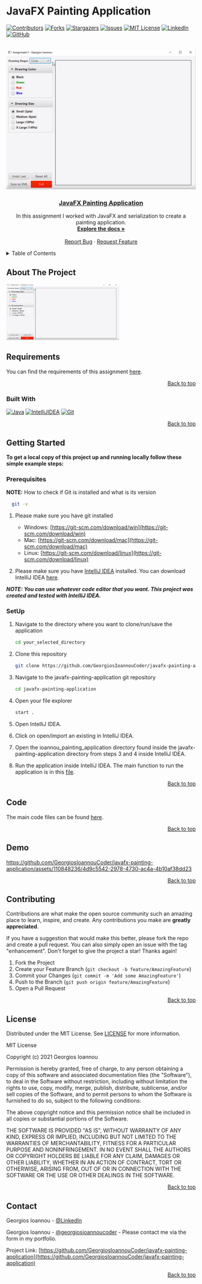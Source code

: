# JavaFX Painting Application
<a name="readme-top"></a>

[![Contributors][contributors-shield]][contributors-url]
[![Forks][forks-shield]][forks-url]
[![Stargazers][stars-shield]][stars-url]
[![Issues][issues-shield]][issues-url]
[![MIT License][license-shield]][license-url]
[![LinkedIn][linkedin-shield]][linkedin-url]
[![GitHub][github-shield]][github-url]

<br />
<div align="center">
  <img src="logo.png" alt="Logo">

<h3 align="center"><a href="https://github.com/GeorgiosIoannouCoder/javafx-painting-application/tree/main/ioannou_painting_application/src/main/java/edu/cuny/ccny/ioannou_painting_application">JavaFX Painting Application</a></h3>

  <p align="center">
    In this assignment I worked with JavaFX and serialization to create a painting application.
    <br />
    <a href="https://github.com/GeorgiosIoannouCoder/javafx-painting-application"><strong>Explore the docs »</strong></a>
    <br />
    <br />
    <a href="https://github.com/GeorgiosIoannouCoder/javafx-painting-application/issues">Report Bug</a>
    ·
    <a href="https://github.com/GeorgiosIoannouCoder/javafx-painting-application/issues">Request Feature</a>
  </p>
</div>

<details>
  <summary>Table of Contents</summary>
  <ol>
    <li>
      <a href="#about-the-project">About The Project</a>
      <ul>
        <li><a href="#requiremnets">Requirements</a></li>
        <li><a href="#built-with">Built With</a></li>
      </ul>
    </li>
    <li>
      <a href="#getting-started">Getting Started</a>
      <ul>
        <li><a href="#prerequisites">Prerequisites</a></li>
        <li><a href="#setup">SetUp</a></li>
      </ul>
    </li>
    <li><a href="#code">Code</a></li>
    <li><a href="#demo">Demo</a></li>
    <li><a href="#contributing">Contributing</a></li>
    <li><a href="#license">License</a></li>
    <li><a href="#contact">Contact</a></li>
  </ol>
</details>

## About The Project

<img src="logo.png" alt="Logo" width="300" height="150">

## Requirements

You can find the requirements of this assignment [here](https://github.com/GeorgiosIoannouCoder/javafx-painting-application/blob/main/Ioannou_JavaFX_Requirements.pdf).

<p align="right"><a href="#readme-top">Back to top</a></p>

### Built With

[![Java][Java]][Java-url]
[![IntelliJIDEA][IntelliJIDEA]][IntelliJIDEA-url]
[![Git][Git]][Git-url]

<p align="right"><a href="#readme-top">Back to top</a></p>

## Getting Started

**To get a local copy of this project up and running locally follow these simple example steps:**

### Prerequisites

**NOTE:** How to check if Git is installed and what is its version

```sh
  git -v
```

1. Please make sure you have git installed

   - Windows: [https://git-scm.com/download/win](https://git-scm.com/download/win)
   - Mac: [https://git-scm.com/download/mac](https://git-scm.com/download/mac)
   - Linux: [https://git-scm.com/download/linux](https://git-scm.com/download/linux)

2. Please make sure you have [IntelliJ IDEA](https://www.jetbrains.com/idea/) installed. You can download IntelliJ IDEA [here](https://www.jetbrains.com/idea/download/).

***NOTE: You can use whatever code editor that you want. This project was created and tested with IntelliJ IDEA.***

### SetUp

1. Navigate to the directory where you want to clone/run/save the application

    ```sh
    cd your_selected_directory
    ```

2. Clone this repository

   ```sh
   git clone https://github.com/GeorgiosIoannouCoder/javafx-painting-application.git
   ```

3. Navigate to the javafx-painting-application git repository

   ```sh
   cd javafx-painting-application
   ```

4. Open your file explorer

   ```sh
   start .
   ```

5. Open IntelliJ IDEA.

6. Click on open/import an existing in IntelliJ IDEA.

7. Open the ioannou_painting_application directory found inside the javafx-painting-application directory from steps 3 and 4 inside IntelliJ IDEA.

8. Run the application inside IntelliJ IDEA. The main function to run the application is in this [file](https://github.com/GeorgiosIoannouCoder/javafx-painting-application/blob/main/ioannou_painting_application/src/main/java/edu/cuny/ccny/ioannou_painting_application/PainterAssignment5.java).
   
<p align="right"><a href="#readme-top">Back to top</a></p>

## Code

The main code files can be found [here](https://github.com/GeorgiosIoannouCoder/javafx-painting-application/tree/main/ioannou_painting_application/src/main/java/edu/cuny/ccny/ioannou_painting_application).

<p align="right"><a href="#readme-top">Back to top</a></p>

## Demo

https://github.com/GeorgiosIoannouCoder/javafx-painting-application/assets/110848236/4d9c5542-2978-4730-ac4a-4b10af38dd23

<p align="right"><a href="#readme-top">Back to top</a></p>

## Contributing

Contributions are what make the open source community such an amazing place to learn, inspire, and create. Any contributions you make are **greatly appreciated**.

If you have a suggestion that would make this better, please fork the repo and create a pull request. You can also simply open an issue with the tag "enhancement".
Don't forget to give the project a star! Thanks again!

1. Fork the Project
2. Create your Feature Branch (`git checkout -b feature/AmazingFeature`)
3. Commit your Changes (`git commit -m 'Add some AmazingFeature'`)
4. Push to the Branch (`git push origin feature/AmazingFeature`)
5. Open a Pull Request

<p align="right"><a href="#readme-top">Back to top</a></p>

## License

Distributed under the MIT License. See [LICENSE](https://github.com/GeorgiosIoannouCoder/javafx-painting-application/blob/master/LICENSE) for more information.

MIT License

Copyright (c) 2021 Georgios Ioannou

Permission is hereby granted, free of charge, to any person obtaining a copy
of this software and associated documentation files (the "Software"), to deal
in the Software without restriction, including without limitation the rights
to use, copy, modify, merge, publish, distribute, sublicense, and/or sell
copies of the Software, and to permit persons to whom the Software is
furnished to do so, subject to the following conditions:

The above copyright notice and this permission notice shall be included in all
copies or substantial portions of the Software.

THE SOFTWARE IS PROVIDED "AS IS", WITHOUT WARRANTY OF ANY KIND, EXPRESS OR
IMPLIED, INCLUDING BUT NOT LIMITED TO THE WARRANTIES OF MERCHANTABILITY,
FITNESS FOR A PARTICULAR PURPOSE AND NONINFRINGEMENT. IN NO EVENT SHALL THE
AUTHORS OR COPYRIGHT HOLDERS BE LIABLE FOR ANY CLAIM, DAMAGES OR OTHER
LIABILITY, WHETHER IN AN ACTION OF CONTRACT, TORT OR OTHERWISE, ARISING FROM,
OUT OF OR IN CONNECTION WITH THE SOFTWARE OR THE USE OR OTHER DEALINGS IN THE
SOFTWARE.

<p align="right"><a href="#readme-top">Back to top</a></p>

## Contact

Georgios Ioannou - [@LinkedIn](https://linkedin.com/in/georgiosioannoucoder)

Georgios Ioannou - [@georgiosioannoucoder](https://georgiosioannoucoder.github.io/) - Please contact me via the form in my portfolio.

Project Link: [https://github.com/GeorgiosIoannouCoder/javafx-painting-application](https://github.com/GeorgiosIoannouCoder/javafx-painting-application)

<p align="right"><a href="#readme-top">Back to top</a></p>

[contributors-shield]: https://img.shields.io/github/contributors/GeorgiosIoannouCoder/javafx-painting-application.svg?style=for-the-badge
[contributors-url]: https://github.com/GeorgiosIoannouCoder/javafx-painting-application/graphs/contributors

[forks-shield]: https://img.shields.io/github/forks/GeorgiosIoannouCoder/javafx-painting-application.svg?style=for-the-badge
[forks-url]: https://github.com/GeorgiosIoannouCoder/javafx-painting-application/network/members

[stars-shield]: https://img.shields.io/github/stars/GeorgiosIoannouCoder/javafx-painting-application.svg?style=for-the-badge
[stars-url]: https://github.com/GeorgiosIoannouCoder/javafx-painting-application/stargazers

[issues-shield]: https://img.shields.io/github/issues/GeorgiosIoannouCoder/javafx-painting-application.svg?style=for-the-badge
[issues-url]: https://github.com/GeorgiosIoannouCoder/javafx-painting-application/issues

[license-shield]: https://img.shields.io/github/license/GeorgiosIoannouCoder/javafx-painting-application.svg?style=for-the-badge
[license-url]: https://github.com/GeorgiosIoannouCoder/javafx-painting-application/blob/master/LICENSE

[linkedin-shield]: https://img.shields.io/badge/-LinkedIn-black.svg?style=for-the-badge&logo=linkedin&colorB=0077B5
[linkedin-url]: https://linkedin.com/in/georgiosioannoucoder

[github-shield]: https://img.shields.io/badge/-GitHub-black.svg?style=for-the-badge&logo=github&colorB=000
[github-url]: https://github.com/GeorgiosIoannouCoder/

[Java]: https://img.shields.io/badge/java-5382a1?style=for-the-badge&logo=openjdk&logoColor=f89820
[Java-url]: https://www.java.com/

[IntelliJIDEA]: https://img.shields.io/badge/intellij%20idea-000000?style=for-the-badge&logo=intellijidea&logoColor=
[IntelliJIDEA-url]: https://www.jetbrains.com/idea/

[Git]: https://img.shields.io/badge/git-000000?style=for-the-badge&logo=git&logoColor=orange
[Git-url]: https://git-scm.com/
